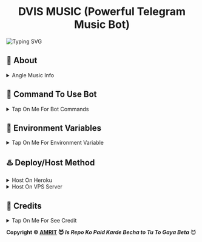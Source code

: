 <p align="center">
  <img src="" alt="">
</p>
<h1 align="center">
  DVIS MUSIC (Powerful Telegram Music Bot)
</h1>

![Typing SVG](https://readme-typing-svg.herokuapp.com/?lines=Welcome+To+ANGLE-MUSIC;A+Highly+Advance+Bot;Made+By+tg-@ll_BRANDED_ll!;ANGLE+Music+is+an+advanced+&+powerful+multi-featured+Telegram+vc++streaming+bot+.;Must+Give+Credit+To+AMRIT;Because+He+Public+The+Paid+Repo;Thank+You!)
</p>


## 🤖 About

<details><summary>Angle Music Info</summary>
<p title="Angle Music">Angle Music is an open-source Telegram multi-featured vc streaming bot developed by using the Python programming language and Pyrogram MTProto client library of the Telegram API and PyTgCalls library, a secure and reliable way to interact with the Telegram platform.</p>
</details>


## 📒 Command To Use Bot

<details><summary>Tap On Me For Bot Commands</summary>
<b>
🖍️ All Members Commands :-

- `/start` : By This Command You Can Check Bot Is Alive Or Not
- `/play` : Stream Only Audio On VC.
- `/vplay ` :  Stream Audio With Video.

🖍️ Only For Chat Admis Commands :-
- `/pause` :  Pause Running Stream.
- `/resume` : Resume Paused Stream.
- `/skip` : Skip Current Stream To Next.
- `/end` : Stop Current Running Stream.

🖍️ Only For Owner Commands :-
- `/ping` : Show The Ping
- `/broadcast` or `/gcast` : Broadcast A Message To Your Bot User, Reply This Command To Broadcast Message
- `/stats` : Show The Stats Of Bot
</b>
</details>

## 👀 Environment Variables

<details><summary>Tap On Me For Environment Variable</summary>

- `API_ID` : Get From [my.telegram.org](https://my.telegram.org)
- `API_HASH` : Get From [my.telegram.org](https://my.telegram.org)
- `BOT_TOKEN` : Get From [BotFather](https://telegram.me/BotFather)
- `MONGO_DB_URL` : Mongodb Database Url For Main Bot 
- `OWNER_ID` : It mean Admin/Owner Id For Broadcasting Message.
- `LOG_GROUP_ID` : Log group id start with -100xxxxxx
- `START_IMAGE_URL` : Your Start Img Url

**Note:** have any problem or don't understand something, you can ask the **[sᴜᴘᴘᴏʀᴛ ɢʀᴏᴜᴘ](https://t.me/+ll_KINGDOM_ll)** or **[Amrit](https://t.me/ll_BRANDED_ll)** 

</details>


## ♨️ Deploy/Host Method 


<details><summary>Host On Heroku</summary>
<h3 align="center">
    ─「 ᴅᴇᴩʟᴏʏ ᴏɴ ʜᴇʀᴏᴋᴜ 」─
</h3>

<p align="center"><a href="https://dashboard.heroku.com/new?template=https://github.com/amritraj78/ANGLE-MUSIC"> <img src="https://img.shields.io/badge/Deploy%20On%20Heroku-black?style=for-the-badge&logo=heroku" width="220" height="38.45"/></a></p>

 </h3> </details>


<details><summary>Host On VPS Server</summary>


**1. At First Copy & Paste Below Command.**

```sudo apt install curl ffmpeg git nano python3-pip screen -y && cd && rm-rf DV-MUSIC-V2 && git clone https://github.com/IamDvis/DV-MUSIC-V2 && cd DV-MUSIC-V2 && pip3 install -r requirements.txt --force-reinstall &* screen -R DvisMusic```


**2. Now Run This Command & Add Your Variables.**

```nano Config.env```


**3. After That Save and Exit By Below Buttons.**

```ctrl + s```

```ctrl + x```


**4. Now Run Your Bot in Background.**

```python3 -m DvisMusic```


**5. Now Exit From Screen & Close Your Vps & Enjoy**

```ctrl + a + d```

 </h3> </details>



## 📑 Credits

<details><summary>Tap On Me For See Credit</summary>

- [**`Pyrogram:`**](https://github.com/pyrogram) All functions of Dvis Music based on this mtproto client library.
- [**`Py-TgCalls:`**](https://github.com/py-tgcalls) Telegram Streaming system of Dvis Music based on this library.
- 💝 Credit Goes To Base Repo Owner [Aditya Halder](https://github.com/AdityaHalder)
- 💖 And Thank You So Much To All Who Help In This Journey 💕
</b>
</details>

**Copyright ©️ [AMRIT](https://t.me/ll_BRANDED_ll) 😈 <i>Is Repo Ko Paid Karde Becha to Tu To Gaya Beta</i>** 😈
 
